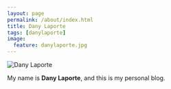 ```yaml
---
layout: page
permalink: /about/index.html
title: Dany Laporte
tags: [danylaporte]
image:
  feature: danylaporte.jpg
---
```


  <img src="{{ site.url }}/images/danylaporte.jpg" alt="Dany Laporte">


My name is **Dany Laporte**, and this is my personal blog.